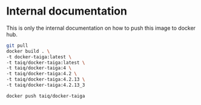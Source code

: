 # Internal documentation

This is only the internal documentation on how to push this image to docker hub.

```bash
git pull
docker build . \
-t docker-taiga:latest \
-t taiq/docker-taiga:latest \
-t taiq/docker-taiga:4 \
-t taiq/docker-taiga:4.2 \
-t taiq/docker-taiga:4.2.13 \
-t taiq/docker-taiga:4.2.13_3

docker push taiq/docker-taiga
```